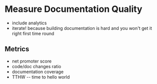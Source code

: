 Measure Documentation Quality
=============================

- include analytics
- iterate! because building documentation is hard and you won't get it right
  first time round

Metrics
-------

- net promoter score 
- code/doc changes ratio
- documentation coverage
- TTHW -- time to hello world